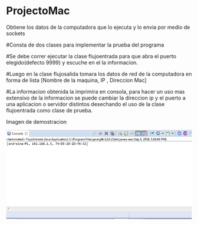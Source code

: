 # ProjectoMac
Obtiene los datos de la computadora que lo ejecuta y lo envia por medio de sockets 

#Consta de dos clases para implementar la prueba del programa

#Se debe correr ejecutar la clase flujoentrada para que abra el puerto elegido(defecto 9999) y
escuche en el la informacion.

#Luego en la clase flujosalida tomara los datos de red de la computadora en forma de lista [Nombre de la maquina, IP , Direccion Mac]

#La informacion obtenida la imprimira en consola, para hacer un uso mas extensivo de la informacion se puede cambiar la direccion ip 
y el puerto a una aplicacion o servidor distintos desechando el uso de la clase flujoentrada como clase de prueba.

Imagen de demostracion 

![Screenshot](Screenshot.png)
